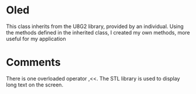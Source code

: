 # Oled
This class inherits from the U8G2 library, provided by an individual. Using the methods defined in the inherited class, I created my own methods, more useful for my application

# Comments
There is one overloaded operator ,<<.
The STL library is used to display long text on the screen.
